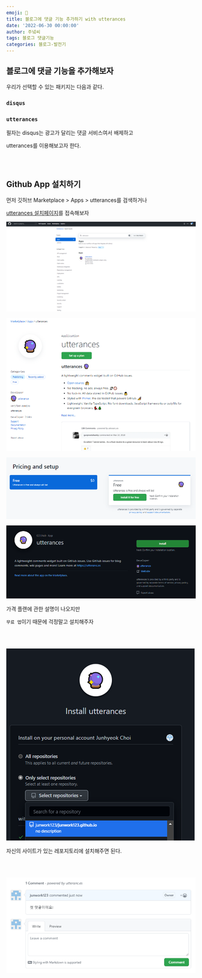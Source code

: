 ```yaml
---
emoji: 🔮
title: 블로그에 댓글 기능 추가하기 with utterances
date: '2022-06-30 00:00:00'
author: 주녘씨
tags: 블로그 댓글기능 
categories: 블로그-발전기
---
```


## 블로그에 댓글 기능을 추가해보자

우리가 선택할 수 있는 패키지는 다음과 같다.

### `disqus`

### `utterances`

필자는 disqus는 광고가 달리는 댓글 서비스여서 배제하고

utterances를 이용해보고자 한다.

<br/><br/>

## Github App 설치하기

먼저 깃허브 Marketplace > Apps > utterances를 검색하거나

[utterances 설치페이지](https://github.com/apps/utterances)를 접속해보자



![설치](install0.png)

![설치](install0-1.png)

![설치](install0-2.png)

![설치](install1.png)

가격 플랜에 관한 설명이 나오지만 

`무료 앱`이기 때문에 걱정말고 설치해주자

<br/><br/>

![설치](install2.png)

자신의 사이트가 있는 레포지토리에 설치해주면 된다.

<br/><br/>

![댓글](reply.png)

```toc

```